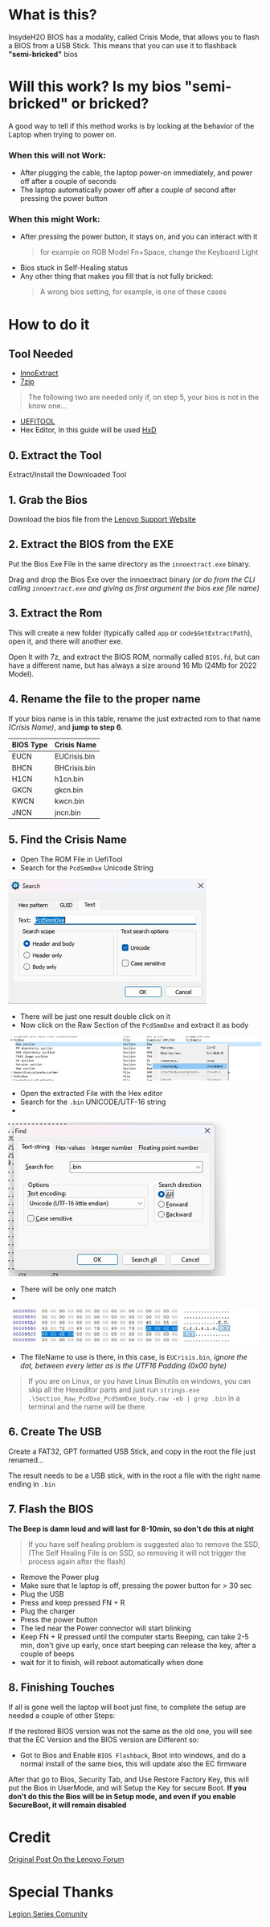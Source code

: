 # What is this?
InsydeH2O BIOS has a modality, called Crisis Mode, that allows you to flash a BIOS from a USB Stick.
This means that you can use it to flashback **"semi-bricked"** bios

# Will this work? Is my bios **"semi-bricked"** or bricked? 
A good way to tell if this method works is by looking at the behavior of the Laptop when trying to power on.

### When this will not Work:
- After plugging the cable, the laptop power-on immediately, and power off after a couple of seconds
- The laptop automatically power off after a couple of second after pressing the power button

### When this might Work:
- After pressing the power button, it stays on, and you can interact with it
    > for example on RGB Model Fn+Space, change the Keyboard Light
- Bios stuck in Self-Healing status
- Any other thing that makes you fill that is not fully bricked:
    > A wrong bios setting, for example, is one of these cases

# How to do it
## Tool Needed
- [InnoExtract](https://github.com/dscharrer/innoextract/releases)
- [7zip](https://www.7-zip.org/download.html)
>The following two are needed only if, on step 5, your bios is not in the know one...
- [UEFITOOL](https://github.com/LongSoft/UEFITool/releases)
- Hex Editor, In this guide will be used [HxD](https://mh-nexus.de/en/hxd/)


## 0. Extract the Tool 
Extract/Install the Downloaded Tool

## 1. Grab the Bios
Download the bios file from the [Lenovo Support Website](https://pcsupport.lenovo.com/)

## 2. Extract the BIOS from the EXE
Put the Bios Exe File in the same directory as the `innoextract.exe` binary.

Drag and drop the Bios Exe over the innoextract binary
_(or do from the CLI calling `innoextract.exe` and giving as first argument the bios exe file name)_

## 3. Extract the Rom
This will create a new folder (typically called `app` or `code$GetExtractPath`), open it, and there will another exe.

Open It with 7z, and extract the BIOS ROM, normally called `BIOS.fd`, but can have a different name, but has always a size around 16 Mb (24Mb for 2022 Model).

## 4. Rename the file to the proper name
If your bios name is in this table, rename the just extracted rom to that name *(Crisis Name)*, and **jump to step 6**.

|BIOS Type  | Crisis Name   |
|-----------|---------------|
|EUCN       | EUCrisis.bin  |
|BHCN       | BHCrisis.bin  |
|H1CN       | h1cn.bin      |
|GKCN       | gkcn.bin      |
|KWCN       | kwcn.bin      |
|JNCN       | jncn.bin      |

## 5. Find the Crisis Name
 * Open The ROM File in UefiTool
 * Search for the `PcdSmmDxe` Unicode String

![Pcd](../../Images/BIOS/PcdSearch.jpg)

* There will be just one result double click on it
* Now click on the Raw Section of the `PcdSmmDxe` and extract it as body

![PcdBody](../../Images/BIOS/PCDExtractBody.jpg)

* Open the extracted File with the Hex editor
* Search for the `.bin` UNICODE/UTF-16 string 
* 
![Search](../../Images/BIOS/HxD_Search.jpg)

* There will be only one match
* 
![Match](../../Images/BIOS/HxD_Match.jpg)

* The fileName to use is there, in this case, is `EUCrisis.bin`, *ignore the dot, between every letter as is the UTF16 Padding (0x00 byte)*

> If you are on Linux, or you have Linux Binutils on windows, you can skip all the Hexeditor parts and just run `strings.exe .\Section_Raw_PcdDxe_PcdSmmDxe_body.raw -eb | grep .bin` in a terminal and the name will be there

## 6. Create The USB
Create a FAT32, GPT formatted USB Stick, and copy in the root the file just renamed...

The result needs to be a USB stick, with in the root a file with the right name ending in `.bin`

## 7. Flash the BIOS

**The Beep is damn loud and will last for 8-10min, so don't do this at night**
> If you have self healing problem is suggested also to remove the SSD, (The Self Healing File is on SSD, so removing it will not trigger the process again after the flash)
* Remove the Power plug
* Make sure that le laptop is off, pressing the power button for > 30 sec
* Plug the USB
* Press and keep pressed FN + R
* Plug the charger
* Press the power button
* The led near the Power connector will start blinking
* Keep FN + R pressed until the computer starts Beeping, can take 2-5 min, don't give up early, once start beeping can release the key, after a couple of beeps
* wait for it to finish, will reboot automatically when done

## 8. Finishing Touches
If all is gone well the laptop will boot just fine,
to complete the setup are needed a couple of other Steps:

If the restored BIOS version was not the same as the old one, you will see that the EC Version and the BIOS version are Different so:
* Got to Bios and Enable `BIOS Flashback`, Boot into windows, and do a normal install of the same bios, this will update also the EC firmware

After that go to Bios, Security Tab, and Use Restore Factory Key, this will put the Bios in UserMode, and will Setup the Key for secure Boot.
**If you don't do this the Bios will be in Setup mode, and even if you enable SecureBoot, it will remain disabled**


# Credit
[Original Post On the Lenovo Forum](https://forums.lenovo.com/t5/Gaming-Laptops/Y540-BIOS-Recovery-Mode-Flash-BIOS-from-USB/m-p/5026109?page=1)

# Special Thanks
[Legion Series Comunity](https://discord.gg/legionseries)
